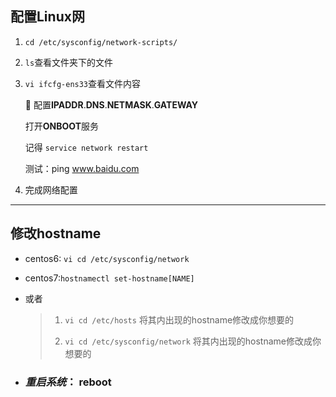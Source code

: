 ## 配置Linux网

1. `cd /etc/sysconfig/network-scripts/`

2. `ls`查看文件夹下的文件

3. `vi ifcfg-ens33`查看文件内容  

   :hammer: 配置**IPADDR**.**DNS**.**NETMASK**.**GATEWAY** 

   打开**ONBOOT**服务

   记得 `service network restart`

   测试：ping www.baidu.com

4. 完成网络配置

***
 ## 修改hostname

   * centos6: `vi cd /etc/sysconfig/network`

   * centos7:`hostnamectl set-hostname[NAME]`

   * 或者

     > 1. `vi cd /etc/hosts` 将其内出现的hostname修改成你想要的
     >
     > 2. `vi cd /etc/sysconfig/network` 将其内出现的hostname修改成你想要的
     >
     
   * ### ***重启系统***： reboot 

     

     

   

   
